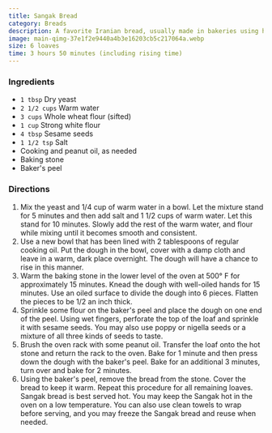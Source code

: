 ```yaml
---
title: Sangak Bread
category: Breads
description: A favorite Iranian bread, usually made in bakeries using hot gravel stones. You may bake the bread without using any stones if you wish, although the special flavor and shape of the bread does come from using stones.
image: main-qimg-37e1f2e9440a4b3e16203cb5c217064a.webp
size: 6 loaves
time: 3 hours 50 minutes (including rising time)
---
```


### Ingredients

* `1 tbsp` Dry yeast
* `2 1/2 cups` Warm water
* `3 cups` Whole wheat flour (sifted)
* `1 cup` Strong white flour
* `4 tbsp` Sesame seeds
* `1 1/2 tsp` Salt
* Cooking and peanut oil, as needed
* Baking stone
* Baker's peel

### Directions

1. Mix the yeast and 1/4 cup of warm water in a bowl. Let the mixture stand for 5 minutes and then add salt and 1 1/2 cups of warm water. Let this stand for 10 minutes. Slowly add the rest of the warm water, and flour while mixing until it becomes smooth and consistent. 
2. Use a new bowl that has been lined with 2 tablespoons of regular cooking oil. Put the dough in the bowl, cover with a damp cloth and leave in a warm, dark place overnight. The dough will have a chance to rise in this manner.
3. Warm the baking stone in the lower level of the oven at 500° F for approximately 15 minutes. Knead the dough with well-oiled hands for 15 minutes. Use an oiled surface to divide the dough into 6 pieces. Flatten the pieces to be 1/2 an inch thick. 
4. Sprinkle some flour on the baker's peel and place the dough on one end of the peel. Using wet fingers, perforate the top of the loaf and sprinkle it with sesame seeds. You may also use poppy or nigella seeds or a mixture of all three kinds of seeds to taste.
5. Brush the oven rack with some peanut oil. Transfer the loaf onto the hot stone and return the rack to the oven. Bake for 1 minute and then press down the dough with the baker's peel. Bake for an additional 3 minutes, turn over and bake for 2 minutes. 
6. Using the baker's peel, remove the bread from the stone. Cover the bread to keep it warm. Repeat this procedure for all remaining loaves. Sangak bread is best served hot. You may keep the Sangak hot in the oven on a low temperature. You can also use clean towels to wrap before serving, and you may freeze the Sangak bread and reuse when needed.